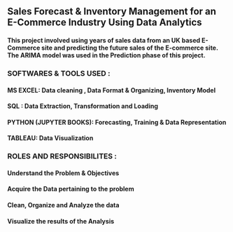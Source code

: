 ## Sales Forecast &amp; Inventory Management for an E-Commerce Industry Using Data Analytics

#### This project involved using years of sales data from an UK based E-Commerce site and predicting the future sales of the E-commerce site. The ARIMA model was used in the Prediction phase of this project.

### SOFTWARES & TOOLS USED :
#### MS EXCEL: Data cleaning , Data Format & Organizing, Inventory Model
#### SQL : Data Extraction, Transformation and Loading
#### PYTHON (JUPYTER BOOKS): Forecasting, Training & Data Representation
#### TABLEAU: Data Visualization

### ROLES AND RESPONSIBILITES :
#### Understand the Problem & Objectives
#### Acquire the Data pertaining to the problem
#### Clean, Organize and Analyze the data
#### Visualize the results of the Analysis
